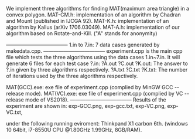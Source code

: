 We implement three algorithms for finding MAT(maximum area triangle) in a convex polygon.
  MAT-CM.h: implementation of an algorithm by Chadran and Mount (published in IJCGA 92).
  MAT-K.h: implementation of an algorithm by Kallus (arXiv 1706.03049).
  MAT-A.h: implementation of our algorithm based on Rotate-and-Kill.  ("A" stands for anonymity)

————————————
1.in to 7.in: 
    7 data cases generated by makedata.cpp.
————————————
experiment.cpp is the main cpp file which tests the three algorithms using the data cases 1.in~7.in.
  It will generate 6 files for each test case ?.in:
    ?A.out ?C.out ?K.out: The answer to ?.in given by three algorithms respectively.
    ?A.txt ?C.txt ?K.txt: The number of iterations used by the three algorithms respectively.

MAT(GCC).exe: exe file of experiment.cpp (complied by MinGW GCC -- release mode).
MAT(VC).exe: exe file of experiment.cpp (complied by VC -- release mode of VS2018).
————————————
Results of the experiment are shown in:
  exp-GCC.png, exp-gcc.txt, 
  exp-VC.png, exp-VC.txt,
  
under the following running eviroment: 
   Thinkpand X1 carbon 6th. (windows 10 64bit, i7-8550U CPU @1.80GHz 1.99GHz, 8GB/RAM).
